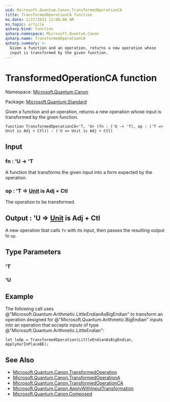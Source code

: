 ```yaml
---
uid: Microsoft.Quantum.Canon.TransformedOperationCA
title: TransformedOperationCA function
ms.date: 1/27/2021 12:00:00 AM
ms.topic: article
qsharp.kind: function
qsharp.namespace: Microsoft.Quantum.Canon
qsharp.name: TransformedOperationCA
qsharp.summary: >-
  Given a function and an operation, returns a new operation whose
  input is transformed by the given function.
---
```


# TransformedOperationCA function

Namespace: [Microsoft.Quantum.Canon](xref:Microsoft.Quantum.Canon)

Package: [Microsoft.Quantum.Standard](https://nuget.org/packages/Microsoft.Quantum.Standard)


Given a function and an operation, returns a new operation whoseinput is transformed by the given function.

```qsharp
function TransformedOperationCA<'T, 'U> (fn : ('U -> 'T), op : ('T => Unit is Adj + Ctl)) : ('U => Unit is Adj + Ctl)
```


## Input

### fn : 'U -> 'T

A function that transforms the given input into a form expected by theoperation.


### op : 'T => [Unit](xref:microsoft.quantum.lang-ref.unit)  is Adj + Ctl

The operation to be transformed.



## Output : 'U => [Unit](xref:microsoft.quantum.lang-ref.unit)  is Adj + Ctl

A new operation tbat calls `fn` with its input, then passes theresulting output to `op`.

## Type Parameters

### 'T


### 'U



## Example

The following call uses@"Microsoft.Quantum.Arithmetic.LittleEndianAsBigEndian" to transforman operation designed for@"Microsoft.Quantum.Arithmetic.BigEndian" inputs into an operationthat accepts inputs of type@"Microsoft.Quantum.Arithmetic.LittleEndian":```qsharplet leOp = TransformedOperation(LittleEndianAsBigEndian, ApplyXorInPlaceBE);```

## See Also

- [Microsoft.Quantum.Canon.TransformedOperation](xref:Microsoft.Quantum.Canon.TransformedOperation)
- [Microsoft.Quantum.Canon.TransformedOperationA](xref:Microsoft.Quantum.Canon.TransformedOperationA)
- [Microsoft.Quantum.Canon.TransformedOperationCA](xref:Microsoft.Quantum.Canon.TransformedOperationCA)
- [Microsoft.Quantum.Canon.ApplyWithInputTransformation](xref:Microsoft.Quantum.Canon.ApplyWithInputTransformation)
- [Microsoft.Quantum.Canon.Composed](xref:Microsoft.Quantum.Canon.Composed)